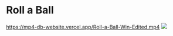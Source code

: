 # Roll a Ball

https://mp4-db-website.vercel.app/Roll-a-Ball-Win-Edited.mp4
![](docs/docfx/images/MixtureOpen.gif)
